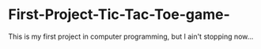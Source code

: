 # First-Project-Tic-Tac-Toe-game-
This is my first project in computer programming, but I ain't stopping now...  
